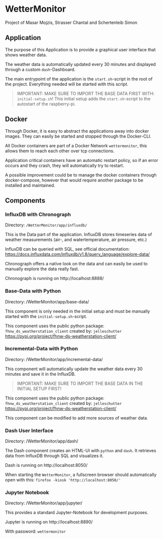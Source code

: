 
# WetterMonitor

Project of Masar Mojzis, Strasser Chantal and Schertenleib Simon

## Application

The purpose of this Application is to provide a graphical user interface that shows weather data.

The weather data is automatically updated every 30 minutes and displayed through a custom `dash`-Dashboard.

The main entrypoint of the application is the `start.sh`-script in the root of the project. Everything needed will be started with this script.  

>IMPORTANT: MAKE SURE TO IMPORT THE BASE DATA FIRST WITH: `initial-setup.sh`!
>This initial setup adds the `start.sh`-script to the autostart of the raspberry-pi.  

## Docker

Through Docker, it is easy to abstract the applications away into docker images. They can easily be started and stopped through the Docker-CLI.

All Docker containers are part of a Docker Network `wettermonitor`, this allows them to reach each other over tcp connections.

Application critical containers have an automatic restart policy, so if an error occurs and they crash, 
they will automatically try to restart.  

A possible improvement could be to manage the docker containers through docker-compose, however that would require another package to be installed and maintained.

## Components

### InfluxDB with Chronograph

Directory: `/WetterMonitor/app/influxdb/`

This is the Data part of the application. InfluxDB stores timeseries data of weather measurements (air-, and watertemperature, air pressure, etc.)

InfluxDB can be queried with SQL, see official documentation: https://docs.influxdata.com/influxdb/v1.8/query_language/explore-data/

Chronograph offers a native look on the data and can easily be used to manually explore the data really fast.

Chronograph is running on http://localhost:8888/

### Base-Data with Python

Directory: /WetterMonitor/app/base-data/

This component is only needed in the initial setup and must be manually started with the `initial-setup.sh`-script.

This component uses the public python package: `fhnw_ds_weatherstation_client` created by: `jelleschutter` https://pypi.org/project/fhnw-ds-weatherstation-client/

### Incremental-Data with Python

Directory: /WetterMonitor/app/incremental-data/

This component will automatically update the weather data every 30 minutes and save it in the InfluxDB.

>IMPORTANT: MAKE SURE TO IMPORT THE BASE DATA IN THE INITIAL SETUP FIRST!  

This component uses the public python package: `fhnw_ds_weatherstation_client` created by: `jelleschutter` https://pypi.org/project/fhnw-ds-weatherstation-client/

This component can be modified to add more sources of weather data.

### Dash User Interface

Directory: /WetterMonitor/app/dash/

The Dash component creates an HTML-UI with `python` and `dash`. It retrieves data from InfluxDB through SQL and visualizes it.

Dash is running on http://localhost:8050/

When starting the `WetterMonitor`, a fullscreen browser should automatically open with this:
`firefox -kiosk 'http://localhost:8050/'`

### Jupyter Notebook

Directory: /WetterMonitor/app/jupyter/

This provides a standard Jupyter-Notebook for development purposes.

Jupyter is running on http://localhost:8890/

With password: `wettermonitor`
